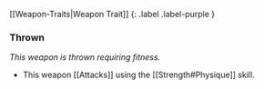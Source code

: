 
[[Weapon-Traits|Weapon Trait]]
{: .label .label-purple }

### Thrown
*This weapon is thrown requiring fitness.*
* This weapon [[Attacks]] using the [[Strength#Physique]] skill.
